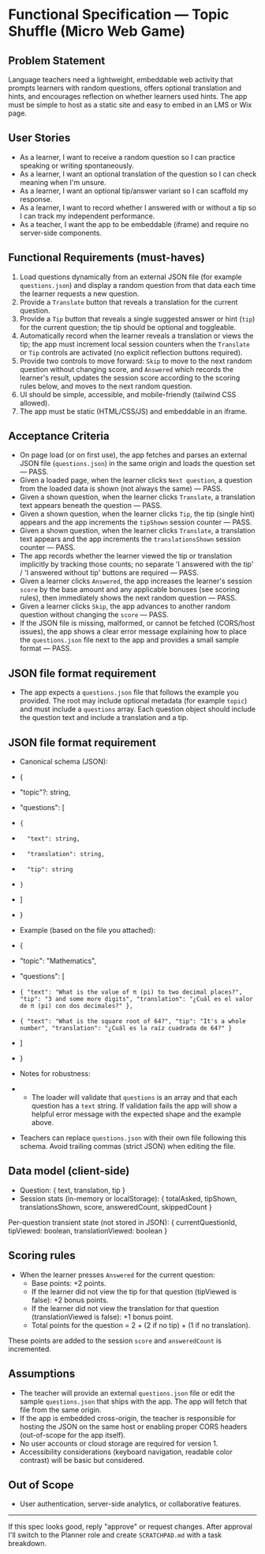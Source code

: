 # Functional Specification — Topic Shuffle (Micro Web Game)

## Problem Statement

Language teachers need a lightweight, embeddable web activity that prompts learners with random questions, offers optional translation and hints, and encourages reflection on whether learners used hints. The app must be simple to host as a static site and easy to embed in an LMS or Wix page.

## User Stories

- As a learner, I want to receive a random question so I can practice speaking or writing spontaneously.
- As a learner, I want an optional translation of the question so I can check meaning when I'm unsure.
- As a learner, I want an optional tip/answer variant so I can scaffold my response.
- As a learner, I want to record whether I answered with or without a tip so I can track my independent performance.
- As a teacher, I want the app to be embeddable (iframe) and require no server-side components.

## Functional Requirements (must-haves)

1. Load questions dynamically from an external JSON file (for example `questions.json`) and display a random question from that data each time the learner requests a new question.
2. Provide a `Translate` button that reveals a translation for the current question.
3. Provide a `Tip` button that reveals a single suggested answer or hint (`tip`) for the current question; the tip should be optional and toggleable.
4. Automatically record when the learner reveals a translation or views the tip; the app must increment local session counters when the `Translate` or `Tip` controls are activated (no explicit reflection buttons required).
5. Provide two controls to move forward: `Skip` to move to the next random question without changing score, and `Answered` which records the learner's result, updates the session score according to the scoring rules below, and moves to the next random question.
6. UI should be simple, accessible, and mobile-friendly (tailwind CSS allowed).
7. The app must be static (HTML/CSS/JS) and embeddable in an iframe.

## Acceptance Criteria

- On page load (or on first use), the app fetches and parses an external JSON file (`questions.json`) in the same origin and loads the question set — PASS.
- Given a loaded page, when the learner clicks `Next question`, a question from the loaded data is shown (not always the same) — PASS.
- Given a shown question, when the learner clicks `Translate`, a translation text appears beneath the question — PASS.
- Given a shown question, when the learner clicks `Tip`, the tip (single hint) appears and the app increments the `tipShown` session counter — PASS.
- Given a shown question, when the learner clicks `Translate`, a translation text appears and the app increments the `translationsShown` session counter — PASS.
- The app records whether the learner viewed the tip or translation implicitly by tracking those counts; no separate 'I answered with the tip' / 'I answered without tip' buttons are required — PASS.
- Given a learner clicks `Answered`, the app increases the learner's session `score` by the base amount and any applicable bonuses (see scoring rules), then immediately shows the next random question — PASS.
- Given a learner clicks `Skip`, the app advances to another random question without changing the `score` — PASS.
- If the JSON file is missing, malformed, or cannot be fetched (CORS/host issues), the app shows a clear error message explaining how to place the `questions.json` file next to the app and provides a small sample format — PASS.

## JSON file format requirement

- The app expects a `questions.json` file that follows the example you provided. The root may include optional metadata (for example `topic`) and must include a `questions` array. Each question object should include the question text and include a translation and a tip.


## JSON file format requirement

- Canonical schema (JSON):

- {
-   "topic"?: string,
-   "questions": [
-     {
-       "text": string,
-       "translation": string,
-       "tip": string
-     }
-   ]
- }

- Example (based on the file you attached):

- {
-   "topic": "Mathematics",
-   "questions": [
-     { "text": "What is the value of π (pi) to two decimal places?", "tip": "3 and some more digits", "translation": "¿Cuál es el valor de π (pi) con dos decimales?" },
-     { "text": "What is the square root of 64?", "tip": "It's a whole number", "translation": "¿Cuál es la raíz cuadrada de 64?" }
-   ]
- }

- Notes for robustness:
- - The loader will validate that `questions` is an array and that each question has a `text` string. If validation fails the app will show a helpful error message with the expected shape and the example above.

- Teachers can replace `questions.json` with their own file following this schema. Avoid trailing commas (strict JSON) when editing the file.

## Data model (client-side)

- Question: { text, translation, tip }
- Session stats (in-memory or localStorage): { totalAsked, tipShown, translationsShown, score, answeredCount, skippedCount }

Per-question transient state (not stored in JSON): { currentQuestionId, tipViewed: boolean, translationViewed: boolean }

## Scoring rules

- When the learner presses `Answered` for the current question:
	- Base points: +2 points.
	- If the learner did not view the tip for that question (tipViewed is false): +2 bonus points.
	- If the learner did not view the translation for that question (translationViewed is false): +1 bonus point.
	- Total points for the question = 2 + (2 if no tip) + (1 if no translation).

These points are added to the session `score` and `answeredCount` is incremented.

## Assumptions

- The teacher will provide an external `questions.json` file or edit the sample `questions.json` that ships with the app. The app will fetch that file from the same origin.
- If the app is embedded cross-origin, the teacher is responsible for hosting the JSON on the same host or enabling proper CORS headers (out-of-scope for the app itself).
- No user accounts or cloud storage are required for version 1.
- Accessibility considerations (keyboard navigation, readable color contrast) will be basic but considered.

## Out of Scope

- User authentication, server-side analytics, or collaborative features.

---

If this spec looks good, reply "approve" or request changes. After approval I'll switch to the Planner role and create `SCRATCHPAD.md` with a task breakdown.
